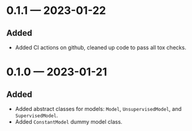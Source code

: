 
<a id='changelog-0.1.1'></a>
# 0.1.1 — 2023-01-22

## Added

- Added CI actions on github, cleaned up code to pass all tox checks.

<a id='changelog-0.1.0'></a>
# 0.1.0 — 2023-01-21

## Added

- Added abstract classes for models: `Model`, `UnsupervisedModel`, and `SupervisedModel`.
- Added `ConstantModel` dummy model class.
